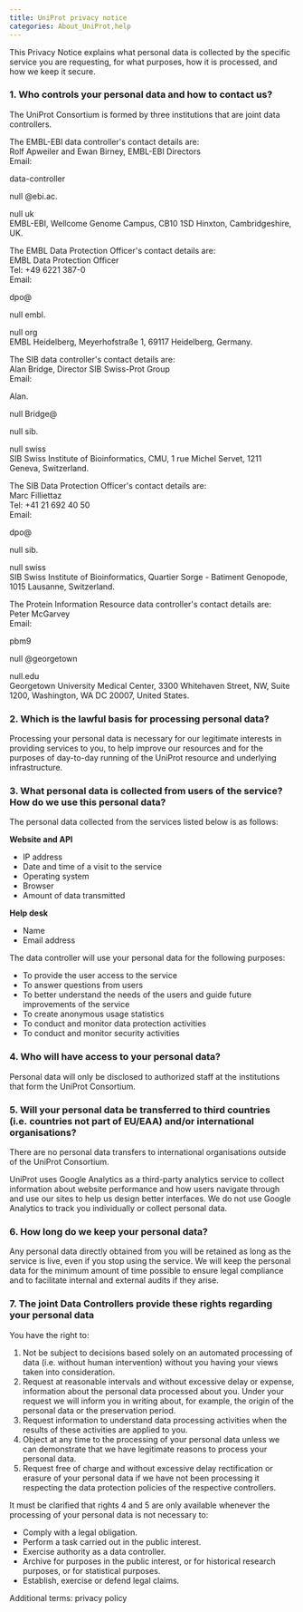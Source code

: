 ```yaml
---
title: UniProt privacy notice
categories: About_UniProt,help
---
```


This Privacy Notice explains what personal data is collected by the specific service you are requesting, for what purposes, how it is processed, and how we keep it secure.

### 1. Who controls your personal data and how to contact us?

The UniProt Consortium is formed by three institutions that are joint data controllers.

The EMBL-EBI data controller's contact details are:  
Rolf Apweiler and Ewan Birney, EMBL-EBI Directors  
Email:

data-controller

null @ebi.ac.

null uk  
EMBL-EBI, Wellcome Genome Campus, CB10 1SD Hinxton, Cambridgeshire, UK.

The EMBL Data Protection Officer's contact details are:  
EMBL Data Protection Officer  
Tel: +49 6221 387-0  
Email:

dpo@

null embl.

null org  
EMBL Heidelberg, Meyerhofstraße 1, 69117 Heidelberg, Germany.

The SIB data controller's contact details are:  
Alan Bridge, Director SIB Swiss-Prot Group  
Email:

Alan.

null Bridge@

null sib.

null swiss  
SIB Swiss Institute of Bioinformatics, CMU, 1 rue Michel Servet, 1211 Geneva, Switzerland.

The SIB Data Protection Officer's contact details are:  
Marc Filliettaz  
Tel: +41 21 692 40 50  
Email:

dpo@

null sib.

null swiss  
SIB Swiss Institute of Bioinformatics, Quartier Sorge - Batiment Genopode, 1015 Lausanne, Switzerland.

The Protein Information Resource data controller's contact details are:  
Peter McGarvey  
Email:

pbm9

null @georgetown

null.edu  
Georgetown University Medical Center, 3300 Whitehaven Street, NW, Suite 1200, Washington, WA DC 20007, United States.

### 2. Which is the lawful basis for processing personal data?

Processing your personal data is necessary for our legitimate interests in providing services to you, to help improve our resources and for the purposes of day-to-day running of the UniProt resource and underlying infrastructure.

### 3. What personal data is collected from users of the service? How do we use this personal data?

The personal data collected from the services listed below is as follows:

**Website and API**

-   IP address
-   Date and time of a visit to the service
-   Operating system
-   Browser
-   Amount of data transmitted

**Help desk**

-   Name
-   Email address

The data controller will use your personal data for the following purposes:

-   To provide the user access to the service
-   To answer questions from users
-   To better understand the needs of the users and guide future improvements of the service
-   To create anonymous usage statistics
-   To conduct and monitor data protection activities
-   To conduct and monitor security activities

### 4. Who will have access to your personal data?

Personal data will only be disclosed to authorized staff at the institutions that form the UniProt Consortium.

### 5. Will your personal data be transferred to third countries (i.e. countries not part of EU/EAA) and/or international organisations?

There are no personal data transfers to international organisations outside of the UniProt Consortium.

UniProt uses Google Analytics as a third-party analytics service to collect information about website performance and how users navigate through and use our sites to help us design better interfaces. We do not use Google Analytics to track you individually or collect personal data.

### 6. How long do we keep your personal data?

Any personal data directly obtained from you will be retained as long as the service is live, even if you stop using the service. We will keep the personal data for the minimum amount of time possible to ensure legal compliance and to facilitate internal and external audits if they arise.

### 7. The joint Data Controllers provide these rights regarding your personal data

You have the right to:

1.  Not be subject to decisions based solely on an automated processing of data (i.e. without human intervention) without you having your views taken into consideration.
2.  Request at reasonable intervals and without excessive delay or expense, information about the personal data processed about you. Under your request we will inform you in writing about, for example, the origin of the personal data or the preservation period.
3.  Request information to understand data processing activities when the results of these activities are applied to you.
4.  Object at any time to the processing of your personal data unless we can demonstrate that we have legitimate reasons to process your personal data.
5.  Request free of charge and without excessive delay rectification or erasure of your personal data if we have not been processing it respecting the data protection policies of the respective controllers.

It must be clarified that rights 4 and 5 are only available whenever the processing of your personal data is not necessary to:

-   Comply with a legal obligation.
-   Perform a task carried out in the public interest.
-   Exercise authority as a data controller.
-   Archive for purposes in the public interest, or for historical research purposes, or for statistical purposes.
-   Establish, exercise or defend legal claims.

Additional terms: privacy policy
